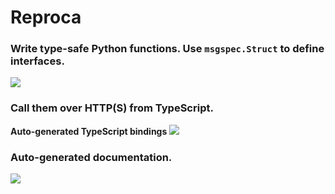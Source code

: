 # Reproca

### Write type-safe Python functions. Use `msgspec.Struct` to define interfaces.

![](https://media.discordapp.net/attachments/827213453256294420/1193695818205634661/image.png)

### Call them over HTTP(S) from TypeScript.

**Auto-generated TypeScript bindings**
![](https://media.discordapp.net/attachments/827213453256294420/1193695880008704130/image.png)

### Auto-generated documentation.

![](https://media.discordapp.net/attachments/827213453256294420/1193696533326082058/image.png)
